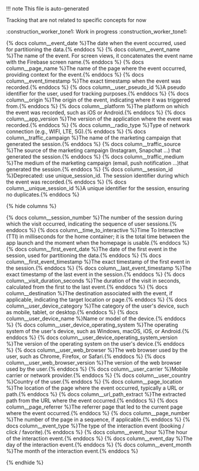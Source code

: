 !!! note
This file is auto-generated

Tracking that are not related to specific concepts for now

:construction_worker_tone1: Work in progress :construction_worker_tone1:


{% docs column__event_date %}The date when the event occurred, used for partitioning the data.{% enddocs %}
{% docs column__event_name %}The name of the event. For screen views, it concatenates the event name with the Firebase screen name.{% enddocs %}
{% docs column__page_name %}The name of the page where the event occurred, providing context for the event.{% enddocs %}
{% docs column__event_timestamp %}The exact timestamp when the event was recorded.{% enddocs %}
{% docs column__user_pseudo_id %}A pseudo identifier for the user, used for tracking purposes.{% enddocs %}
{% docs column__origin %}The origin of the event, indicating where it was triggered from.{% enddocs %}
{% docs column__platform %}The platform on which the event was recorded, such as iOS or Android.{% enddocs %}
{% docs column__app_version %}The version of the application where the event was recorded.{% enddocs %}
{% docs column__radio_type %}Type of network connection (e.g., WIFI, LTE, 5G).{% enddocs %}
{% docs column__traffic_campaign %}The name of the marketing campaign that generated the session.{% enddocs %}
{% docs column__traffic_source %}The source of the marketing campaign (Instagram, Snapchat ...) that generated the session.{% enddocs %}
{% docs column__traffic_medium %}The medium of the marketing campaign (email, push notification ...)that generated the session.{% enddocs %}
{% docs column__session_id %}Deprecated: use unique_session_id. The session identifier during which the event was recorded.{% enddocs %}
{% docs column__unique_session_id %}A unique identifier for the session, ensuring no duplicates.{% enddocs %}


{% hide columns %}

{% docs column__session_number %}The number of the session during which the visit occurred, indicating the sequence of user sessions.{% enddocs %}
{% docs column__time_to_interactive %}Time To Interactive (TTI) in milliseconds for the home container; it is the total time between the app launch and the moment when the homepage is usable.{% enddocs %}
{% docs column__first_event_date %}The date of the first event in the session, used for partitioning the data.{% enddocs %}
{% docs column__first_event_timestamp %}The exact timestamp of the first event in the session.{% enddocs %}
{% docs column__last_event_timestamp %}The exact timestamp of the last event in the session.{% enddocs %}
{% docs column__visit_duration_seconds %}The duration of the visit in seconds, calculated from the first to the last event.{% enddocs %}
{% docs column__destination %}The destination associated with the event, if applicable, indicating the target location or page.{% enddocs %}
{% docs column__user_device_category %}The category of the user's device, such as mobile, tablet, or desktop.{% enddocs %}
{% docs column__user_device_name %}Name or model of the device.{% enddocs %}
{% docs column__user_device_operating_system %}The operating system of the user's device, such as Windows, macOS, iOS, or Android.{% enddocs %}
{% docs column__user_device_operating_system_version %}The version of the operating system on the user's device.{% enddocs %}
{% docs column__user_web_browser %}The web browser used by the user, such as Chrome, Firefox, or Safari.{% enddocs %}
{% docs column__user_web_browser_version %}The version of the web browser used by the user.{% enddocs %}
{% docs column__user_carrier %}Mobile carrier or network provider.{% enddocs %}
{% docs column__user_country %}Country of the user.{% enddocs %}
{% docs column__page_location %}The location of the page where the event occurred, typically a URL or path.{% enddocs %}
{% docs column__url_path_extract %}The extracted path from the URL where the event occurred.{% enddocs %}
{% docs column__page_referrer %}The referrer page that led to the current page where the event occurred.{% enddocs %}
{% docs column__page_number %}The number of the page in a sequence, if applicable.{% enddocs %}
{% docs column__event_type %}The type of the interaction event (booking / click / favorite).{% enddocs %}
{% docs column__event_hour %}The hour of the interaction event.{% enddocs %}
{% docs column__event_day %}The day of the interaction event.{% enddocs %}
{% docs column__event_month %}The month of the interaction event.{% enddocs %}


{% endhide %}
